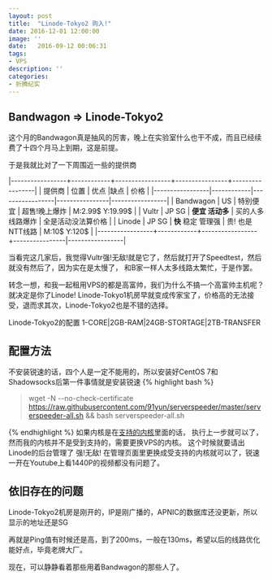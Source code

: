 ```yaml
---
layout: post
title:  "Linode-Tokyo2 购入!"
date: 2016-12-01 12:00:00
image: ''
date:   2016-09-12 00:06:31
tags:
- VPS
description: ''
categories:
- 折腾纪实
---
```


**Bandwagon => Linode-Tokyo2**
---
这个月的Bandwagon真是抽风的厉害，晚上在实验室什么也干不成，而且已经续费了十四个月马上到期，这是前提。

于是我就比对了一下周围近一些的提供商

|-----------------+------------+-----------------+----------------+-----------------|
| 提供商           | 位置        | 优点             |缺点            | 价格             |
|-----------------|------------|-----------------|----------------|-----------------|
| Bandwagon       | US         | 特别便宜          | 超售!晚上爆炸   | M:2.99$ Y:19.99$ |
| Vultr           | JP SG      | **便宜 活动多**   | 买的人多线路爆炸 | 全是活动没法算价格  |
| Linode          | JP SG      | **快** 稳定 管理强 | 贵! 也是NTT线路 | M:10$ Y:120$    |
|-----------------+------------+-----------------+----------------|-----------------|

当看完这几家后，我觉得Vultr强!无敌!就是它了，然后就打开了Speedtest，然后就没有然后了，因为实在是太慢了，
和B家一样人太多线路太繁忙，于是作罢。

转念一想，和我一起租用VPS的都是高富帅，我们为什么不搞一个高富帅主机呢？就决定是你了Linode!
Linode-Tokyo1机房早就变成传家宝了，价格高的无法接受，退而求其次，Linode-Tokyo2也是不错的选择。

Linode-Tokyo2的配置
1-CORE\|2GB-RAM\|24GB-STORTAGE\|2TB-TRANSFER

**配置方法**
---
不安装锐速的话，四个人是一定不能用的，所以安装好CentOS 7和Shadowsocks后第一件事情就是安装锐速
{% highlight bash %}
> wget -N --no-check-certificate https://raw.githubusercontent.com/91yun/serverspeeder/master/serverspeeder-all.sh && bash serverspeeder-all.sh

{% endhighlight %}
如果内核是在[支持的内核](https://www.91yun.org/wp-content/plugins/91yun-serverspeeder/systemlist.html)里面的话，
执行上一步就可以了，然而我的内核并不是受到支持的，需要更换VPS的内核。
这个时候就要请出Linode的后台管理了 强!无敌! 在管理页面里更换成受支持的内核就可以了，锐速一开在Youtube上看1440P的视频都没有问题了。

**依旧存在的问题**
---
Linode-Tokyo2机房是刚开的，IP是刚广播的，APNIC的数据库还没更新，所以显示的地址还是SG

再就是Ping值有时候还是高，到了200ms，一般在130ms，希望以后的线路优化能好点，毕竟老牌大厂。


现在，可以静静看着那些用着Bandwagon的那些人了。
